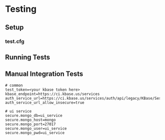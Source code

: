 # Testing

## Setup

### test.cfg

## Running Tests

## Manual Integration Tests
 

```
# common 
test_token=<your kbase token here>
kbase_endpoint=https://ci.kbase.us/services
auth_service_url=https://ci.kbase.us/services/auth/api/legacy/KBase/Sessions/Login
auth_service_url_allow_insecure=true

# ui service
secure.mongo_db=ui_service
secure.mongo_host=mongo
secure.mongo_port=27017
secure.mongo_user=ui_service
secure.mongo_pwd=ui_service
```

